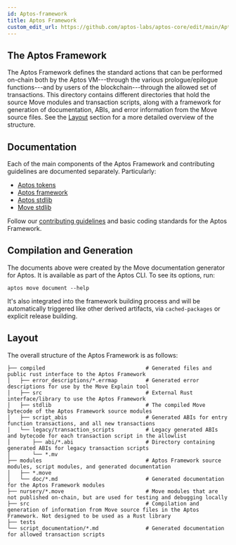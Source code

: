 ```yaml
---
id: Aptos-framework
title: Aptos Framework
custom_edit_url: https://github.com/aptos-labs/aptos-core/edit/main/Aptos-move/Aptos-framework/README.md
---
```


## The Aptos Framework

The Aptos Framework defines the standard actions that can be performed on-chain
both by the Aptos VM---through the various prologue/epilogue functions---and by
users of the blockchain---through the allowed set of transactions. This
directory contains different directories that hold the source Move
modules and transaction scripts, along with a framework for generation of
documentation, ABIs, and error information from the Move source
files. See the [Layout](#layout) section for a more detailed overview of the structure.

## Documentation

Each of the main components of the Aptos Framework and contributing guidelines are documented separately. Particularly:

* [Aptos tokens](https://github.com/aptos-labs/aptos-core/blob/main/aptos-move/framework/aptos-token/doc/overview.md)
* [Aptos framework](https://github.com/aptos-labs/aptos-core/blob/main/aptos-move/framework/aptos-framework/doc/overview.md)
* [Aptos stdlib](https://github.com/aptos-labs/aptos-core/blob/main/aptos-move/framework/aptos-stdlib/doc/overview.md)
* [Move stdlib](https://github.com/aptos-labs/aptos-core/blob/main/aptos-move/framework/move-stdlib/doc/overview.md)

Follow our [contributing guidelines](CONTRIBUTING.md) and basic coding standards for the Aptos Framework.

## Compilation and Generation

The documents above were created by the Move documentation generator for Aptos. It is available as part of the Aptos CLI. To see its options, run:
```shell
aptos move document --help
```

It's also integrated into the framework building process and will be automatically triggered like other derived artifacts, via `cached-packages` or explicit release building.

## Layout
The overall structure of the Aptos Framework is as follows:

```
├── compiled                                # Generated files and public rust interface to the Aptos Framework
│   ├── error_descriptions/*.errmap         # Generated error descriptions for use by the Move Explain tool
│   ├── src                                 # External Rust interface/library to use the Aptos Framework
│   ├── stdlib                              # The compiled Move bytecode of the Aptos Framework source modules
│   ├── script_abis                         # Generated ABIs for entry function transactions, and all new transactions
│   └── legacy/transaction_scripts          # Legacy generated ABIs and bytecode for each transaction script in the allowlist
│       ├── abi/*.abi                       # Directory containing generated ABIs for legacy transaction scripts
│       └── *.mv
├── modules                                 # Aptos Framework source modules, script modules, and generated documentation
│   ├── *.move
│   └── doc/*.md                            # Generated documentation for the Aptos Framework modules
├── nursery/*.move                          # Move modules that are not published on-chain, but are used for testing and debugging locally
├── src                                     # Compilation and generation of information from Move source files in the Aptos Framework. Not designed to be used as a Rust library
├── tests
└── script_documentation/*.md               # Generated documentation for allowed transaction scripts
```
